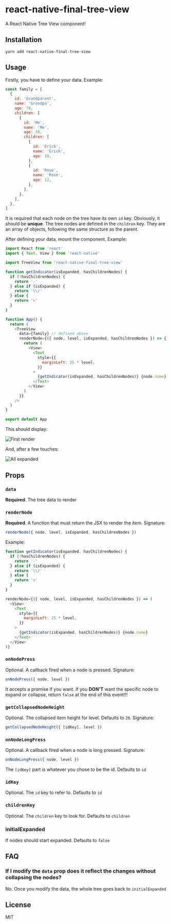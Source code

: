 # react-native-final-tree-view

A React Native Tree View component!

## Installation

`yarn add react-native-final-tree-view`

## Usage

Firstly, you have to define your data. Example:

```js
const family = [
  {
    id: 'Grandparent',
    name: 'Grandpa',
    age: 78,
    children: [
      {
        id: 'Me',
        name: 'Me',
        age: 30,
        children: [
          {
            id: 'Erick',
            name: 'Erick',
            age: 10,
          },
          {
            id: 'Rose',
            name: 'Rose',
            age: 12,
          },
        ],
      },
    ],
  },
]
```

It is required that each node on the tree have its own `id` key. Obviously, it should be **unique**.
The tree nodes are defined in the `children` key.
They are an array of objects, following the same structure as the parent.

After defining your data, mount the component. Example:

```js
import React from 'react'
import { Text, View } from 'react-native'

import TreeView from 'react-native-final-tree-view'

function getIndicator(isExpanded, hasChildrenNodes) {
  if (!hasChildrenNodes) {
    return '-'
  } else if (isExpanded) {
    return '\\/'
  } else {
    return '>'
  }
}

function App() {
  return (
    <TreeView
      data={family} // defined above
      renderNode={({ node, level, isExpanded, hasChildrenNodes }) => {
        return (
          <View>
            <Text
              style={{
                marginLeft: 25 * level,
              }}
            >
              {getIndicator(isExpanded, hasChildrenNodes)} {node.name}
            </Text>
          </View>
        )
      }}
    />
  )
}

export default App
```

This should display:

![First render](https://i.imgur.com/LWDr9Ba.png)

And, after a few touches:

![All expanded](https://i.imgur.com/lEWGnIW.png)

## Props

### `data`

**Required**. The tree data to render

### `renderNode`

**Required**. A function that must return the JSX to render the item. Signature:

```js
renderNode({ node, level, isExpanded, hasChildrenNodes })
```

Example:

```js
function getIndicator(isExpanded, hasChildrenNodes) {
  if (!hasChildrenNodes) {
    return '-'
  } else if (isExpanded) {
    return '\\/'
  } else {
    return '>'
  }
}

renderNode={({ node, level, isExpanded, hasChildrenNodes }) => (
  <View>
    <Text
      style={{
        marginLeft: 25 * level,
      }}
    >
      {getIndicator(isExpanded, hasChildrenNodes)} {node.name}
    </Text>
  </View>
)}
```

### `onNodePress`

Optional. A callback fired when a node is pressed. Signature:

```js
onNodePress({ node, level })
```

It accepts a promise if you want. If you **DON'T** want the specific node to expand or collapse, return `false` at the end of this event!!!

### `getCollapsedNodeHeight`

Optional. The collapsed item height for level. Defaults to `20`. Signature:

```js
getCollapsedNodeHeight({ [idKey], level })
```

### `onNodeLongPress`

Optional. A callback fired when a node is long pressed. Signature:

```js
onNodeLongPress({ node, level })
```

The `[idKey]` part is whatever you chose to be the id. Defaults to `id`

### `idKey`

Optional. The `id` key to refer to. Defaults to `id`

### `childrenKey`

Optional. The `children` key to look for. Defaults to `children`

### initialExpanded

If nodes should start expanded. Defaults to `false`

## FAQ

### If I modify the `data` prop does it reflect the changes without collapsing the nodes?

No. Once you modify the data, the whole tree goes back to `initialExpanded`

## License

MIT
